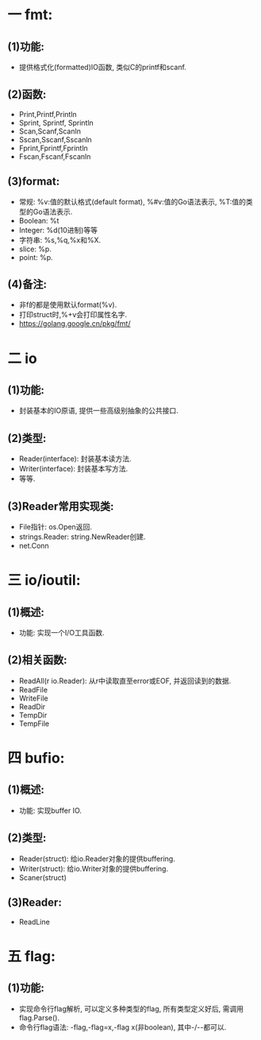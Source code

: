 # 一 fmt:
## (1)功能:
- 提供格式化(formatted)IO函数, 类似C的printf和scanf.

## (2)函数:
- Print,Printf,Println
- Sprint, Sprintf, Sprintln
- Scan,Scanf,Scanln
- Sscan,Sscanf,Sscanln
- Fprint,Fprintf,Fprintln
- Fscan,Fscanf,Fscanln

## (3)format:
- 常规: %v:值的默认格式(default format), %#v:值的Go语法表示, %T:值的类型的Go语法表示. 
- Boolean: %t
- Integer: %d(10进制)等等
- 字符串: %s,%q,%x和%X.
- slice: %p.
- point: %p.

## (4)备注:
- 非f的都是使用默认format(%v).
- 打印struct时,%+v会打印属性名字.
- https://golang.google.cn/pkg/fmt/

# 二 io
## (1)功能:
- 封装基本的IO原语, 提供一些高级别抽象的公共接口.

## (2)类型:
- Reader(interface): 封装基本读方法.
- Writer(interface): 封装基本写方法.
- 等等.

## (3)Reader常用实现类:
- File指针: os.Open返回.
- strings.Reader: string.NewReader创建.
- net.Conn

#  三 io/ioutil:
## (1)概述:
- 功能: 实现一个I/O工具函数.

## (2)相关函数:
- ReadAll(r io.Reader): 从r中读取直至error或EOF, 并返回读到的数据.
- ReadFile
- WriteFile
- ReadDir
- TempDir
- TempFile

# 四 bufio:
## (1)概述:
- 功能: 实现buffer IO.

## (2)类型:
- Reader(struct): 给io.Reader对象的提供buffering.
- Writer(struct): 给io.Writer对象的提供buffering.
- Scaner(struct)

## (3)Reader:
- ReadLine

# 五 flag:
## (1)功能:
- 实现命令行flag解析, 可以定义多种类型的flag, 所有类型定义好后, 需调用flag.Parse(). 
- 命令行flag语法: -flag,-flag=x,-flag x(非boolean), 其中-/--都可以.
